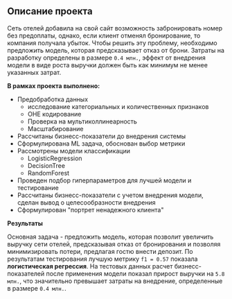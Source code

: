 ## Описание проекта

Сеть отелей добавила на свой сайт возможность забронировать номер без предоплаты, однако, если клиент отменял бронирование, то компания получала убыток.
Чтобы решить эту проблему, необходимо предложить модель, которая предсказывает отказ от брони. Затраты на разработку определены в размере `0.4 млн.`, эффект от внедрения модели в виде роста выручки должен быть как минимум не менее указанных затрат.

**В рамках проекта выполнено:**
- Предобработка данных 
    - исследование категориальных и количественных признаков
    - OHE кодирование
    - Проверка на мультиколлинеарность
    - Масштабирование
- Рассчитаны бизнесс-показатели до внедрения системы
- Сформулирована ML задача, обоснован выбор метрики
- Рассмотрены модели классификации
    * LogisticRegression
    * DecisionTree
    * RandomForest<br>
- Проведен подбор гиперпараметров для лучшей модели и тестирование
- Рассчитаны бизнесс-показатели с учетом внедрения модели, сделан вывод о целесообразности внедрения
- Сформулирован "портрет ненадежного клиента"

**Результаты**

Основная задача - предложить модель, которая позволит увеличить выручку сети отелей, предсказывая отказ от бронирования и позволяя минимизировать потери, предлагая гостю внести депозит. По результатам тестирования лучшую метрику `f1 = 0.57` показала **логистическая регрессия**. На тестовых данных расчет бизнесс-показателей после применения модели показал прирост выручки на `5.8 млн.`, что значительно превышает затраты на внедрение, определенные в размере `0.4 млн.`.
